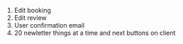 1. Edit booking
2. Edit review
3. User confirmation email
4. 20 newletter things at a time and next buttons on client
